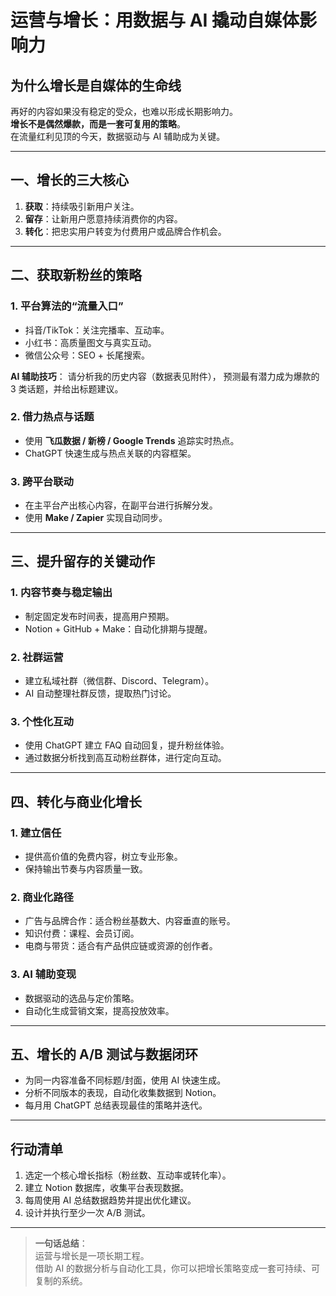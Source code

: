 # 运营与增长：用数据与 AI 撬动自媒体影响力

## 为什么增长是自媒体的生命线
再好的内容如果没有稳定的受众，也难以形成长期影响力。  
**增长不是偶然爆款，而是一套可复用的策略**。  
在流量红利见顶的今天，数据驱动与 AI 辅助成为关键。

---

## 一、增长的三大核心
1. **获取**：持续吸引新用户关注。
2. **留存**：让新用户愿意持续消费你的内容。
3. **转化**：把忠实用户转变为付费用户或品牌合作机会。

---

## 二、获取新粉丝的策略

### 1. 平台算法的“流量入口”
- 抖音/TikTok：关注完播率、互动率。
- 小红书：高质量图文与真实互动。
- 微信公众号：SEO + 长尾搜索。

**AI 辅助技巧**：
请分析我的历史内容（数据表见附件），
预测最有潜力成为爆款的 3 类话题，并给出标题建议。

### 2. 借力热点与话题
- 使用 **飞瓜数据 / 新榜 / Google Trends** 追踪实时热点。
- ChatGPT 快速生成与热点关联的内容框架。

### 3. 跨平台联动
- 在主平台产出核心内容，在副平台进行拆解分发。
- 使用 **Make / Zapier** 实现自动同步。

---

## 三、提升留存的关键动作

### 1. 内容节奏与稳定输出
- 制定固定发布时间表，提高用户预期。
- Notion + GitHub + Make：自动化排期与提醒。

### 2. 社群运营
- 建立私域社群（微信群、Discord、Telegram）。
- AI 自动整理社群反馈，提取热门讨论。

### 3. 个性化互动
- 使用 ChatGPT 建立 FAQ 自动回复，提升粉丝体验。
- 通过数据分析找到高互动粉丝群体，进行定向互动。

---

## 四、转化与商业化增长

### 1. 建立信任
- 提供高价值的免费内容，树立专业形象。
- 保持输出节奏与内容质量一致。

### 2. 商业化路径
- 广告与品牌合作：适合粉丝基数大、内容垂直的账号。
- 知识付费：课程、会员订阅。
- 电商与带货：适合有产品供应链或资源的创作者。

### 3. AI 辅助变现
- 数据驱动的选品与定价策略。
- 自动化生成营销文案，提高投放效率。

---

## 五、增长的 A/B 测试与数据闭环
- 为同一内容准备不同标题/封面，使用 AI 快速生成。
- 分析不同版本的表现，自动化收集数据到 Notion。
- 每月用 ChatGPT 总结表现最佳的策略并迭代。

---

## 行动清单
1. 选定一个核心增长指标（粉丝数、互动率或转化率）。
2. 建立 Notion 数据库，收集平台表现数据。
3. 每周使用 AI 总结数据趋势并提出优化建议。
4. 设计并执行至少一次 A/B 测试。

---

> **一句话总结**：  
> 运营与增长是一项长期工程。  
> 借助 AI 的数据分析与自动化工具，你可以把增长策略变成一套可持续、可复制的系统。
